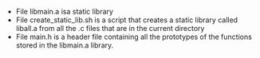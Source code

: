 - File libmain.a isa static library
- File create_static_lib.sh is a script that creates a static library called liball.a from all the .c files that are in the current directory
- File main.h is a header file containing all the prototypes of the functions stored in the libmain.a library.